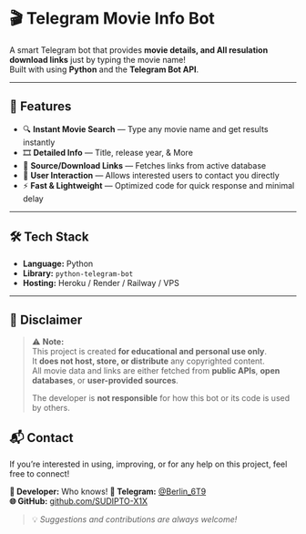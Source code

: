 # 🎬 Telegram Movie Info Bot

A smart Telegram bot that provides **movie details, and All resulation download links** just by typing the movie name!  
Built with using **Python** and the **Telegram Bot API**.

---

## 🚀 Features

- 🔍 **Instant Movie Search** — Type any movie name and get results instantly  
- 🎞️ **Detailed Info** — Title, release year, & More  
- 🔗 **Source/Download Links** — Fetches links from active database  
- 💬 **User Interaction** — Allows interested users to contact you directly  
- ⚡ **Fast & Lightweight** — Optimized code for quick response and minimal delay  

---

## 🛠️ Tech Stack

- **Language:** Python  
- **Library:** `python-telegram-bot`  
- **Hosting:** Heroku / Render / Railway / VPS  
---

## 🧠 Disclaimer

> ⚠️ **Note:**  
> This project is created **for educational and personal use only**.  
> It **does not host, store, or distribute** any copyrighted content.  
> All movie data and links are either fetched from **public APIs**, **open databases**, or **user-provided sources**.  
>  
> The developer is **not responsible** for how this bot or its code is used by others.

## 📬 Contact

If you’re interested in using, improving, or for any help on this project, feel free to connect!  

**👤 Developer:** Who knows!
**💬 Telegram:** [@Berlin_6T9](https://t.me/Berlin_6T9)  
**🌐 GitHub:** [github.com/SUDIPTO-X1X](https://github.com/SUDIPTO-X1X)  

> 💡 *Suggestions and contributions are always welcome!*
> 
